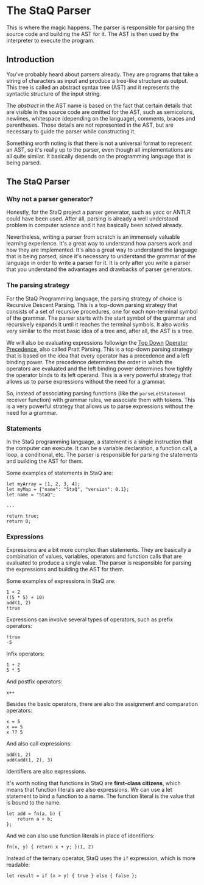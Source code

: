 # The StaQ Parser

This is where the magic happens. The parser is responsible for parsing the source code and building the AST for it. The AST is then used by the interpreter to execute the program.

## Introduction

You've probably heard about parsers already. They are programs that take a string of characters as input and produce a tree-like structure as output. This tree is called an abstract syntax tree (AST) and it represents the syntactic structure of the input string.

The _abstract_ in the AST name is based on the fact that certain details that are visible in the source code are omitted for the AST, such as semicolons, newlines, whitespace (depending on the language), comments, braces and parentheses. Those details are not represented in the AST, but are necessary to guide the parser while constructing it.

Something worth noting is that there is not a universal format to represent an AST, so it's really up to the parser, even though all implementations are all quite similar. It basically depends on the programming language that is being parsed.

## The StaQ Parser

### Why not a parser generator?

Honestly, for the StaQ project a parser generator, such as yacc or ANTLR could have been used. After all, parsing is already a well understood problem in computer science and it has basically been solved already.

Nevertheless, writing a parser from scratch is an immensely valuable learning experience. It's a great way to understand how parsers work and how they are implemented. It's also a great way to understand the language that is being parsed, since it's necessary to understand the grammar of the language in order to write a parser for it. It is only after you write a parser that you understand the advantages and drawbacks of parser generators.

### The parsing strategy

For the StaQ Programming language, the parsing strategy of choice is Recursive Descent Parsing. This is a top-down parsing strategy that consists of a set of recursive procedures, one for each non-terminal symbol of the grammar. The parser starts with the start symbol of the grammar and recursively expands it until it reaches the terminal symbols. It also works very similar to the most basic idea of a tree and, after all, the AST is a tree.

We will also be evaluating expressions followign the [Top Down](https://journal.stuffwithstuff.com/2011/03/19/pratt-parsers-expression-parsing-made-easy/) [Operator Precedence](http://crockford.com/javascript/tdop/tdop.html), also called Pratt Parsing. This is a top-down parsing strategy that is based on the idea that every operator has a precedence and a left binding power. The precedence determines the order in which the operators are evaluated and the left binding power determines how tightly the operator binds to its left operand. This is a very powerful strategy that allows us to parse expressions without the need for a grammar.

So, instead of associating parsing functions (like the `parseLetStatement` receiver function) with grammar rules, we associate them with tokens. This is a very powerful strategy that allows us to parse expressions without the need for a grammar.

### Statements

In the StaQ programming language, a statement is a single instruction that the computer can execute. It can be a variable declaration, a function call, a loop, a conditional, etc. The parser is responsible for parsing the statements and building the AST for them.

Some examples of statements in StaQ are:

```
let myArray = [1, 2, 3, 4];
let myMap = {"name": "StaQ", "version": 0.1};
let name = "StaQ";

...

return true;
return 0;
```

### Expressions

Expressions are a bit more complex than statements. They are basically a combination of values, variables, operators and function calls that are evaluated to produce a single value. The parser is responsible for parsing the expressions and building the AST for them.

Some examples of expressions in StaQ are:

```
1 + 2
((5 * 5) + 10)
add(1, 2)
!true
```

Expressions can involve several types of operators, such as prefix operators:

```
!true
-5
```

Infix operators:

```
1 + 2
5 * 5
```

And postfix operators:

```
x++
```

Besides the basic operators, there are also the assignment and comparation operators:

```
x = 5
x == 5
x ?? 5
```

And also call expressions:

```
add(1, 2)
add(add(1, 2), 3)
```

Identifiers are also expressions.

It's worth noting that functions in StaQ are **first-class citizens**, which means that function literals are also expressions. We can use a let statement to bind a function to a name. The function literal is the value that is bound to the name.

```
let add = fn(a, b) {
    return a + b;
};
```

And we can also use function literals in place of identifiers:

```
fn(x, y) { return x + y; }(1, 2)
```

Instead of the ternary operator, StaQ uses the `if` expression, which is more readable:

```
let result = if (x > y) { true } else { false };
```
